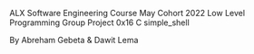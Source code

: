 ALX Software Engineering Course
May Cohort 2022
Low Level Programming
Group Project 0x16 C simple_shell

By Abreham Gebeta & Dawit Lema
